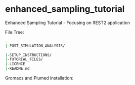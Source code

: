 # enhanced_sampling_tutorial
Enhanced Sampling Tutorial - Focusing on REST2 application

File Tree:
```bash
.
|-POST_SIMULATION_ANALYSIS/
 
|-SETUP_INSTRUCTIONS/
|-TUTORIAL_FILES/
|-LICENCE
|-README.md
```
Gromacs and Plumed installation:
```bash

```
